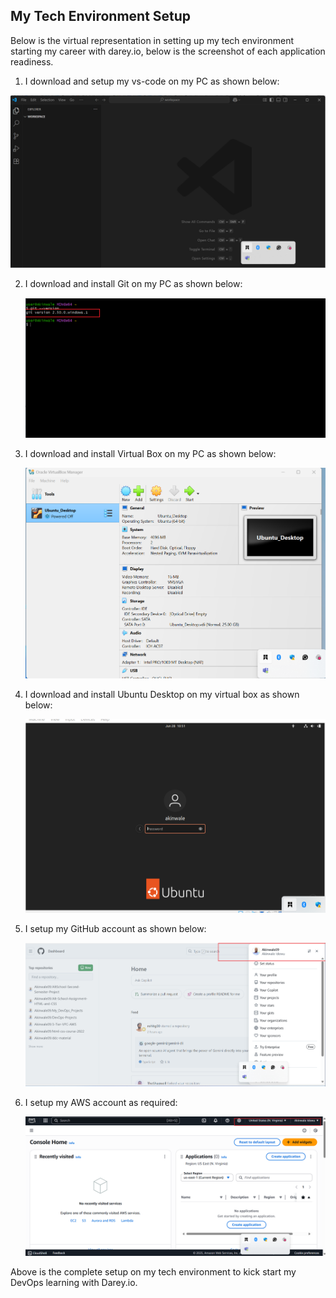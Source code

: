 ## My Tech Environment Setup

Below is the virtual representation in setting up my tech environment starting my career with darey.io, below is the screenshot of each application readiness. 

1.  I download and setup my vs-code on my PC as shown below:
   
   ![vs-code](./img/VisualCodeEditor.png)

2. I download and install Git on my PC as shown below:

    ![Git](./img/gitversion.png)

3. I download and install Virtual Box on my PC as shown below:

    ![Virtusl_Box](./img/VirtualBox.png)

4. I download and install Ubuntu Desktop on my virtual box as shown below:
   
     ![Ubuntu](./img/UbuntuLogin.png)

5. I setup my GitHub account as shown below:

     ![GitHub](./img/GitHup_Account.png)

6. I setup my AWS account as required:

      ![aws](./img/MyAWSAccount.png)


Above is the complete setup on my tech environment to kick start my DevOps learning with Darey.io. 